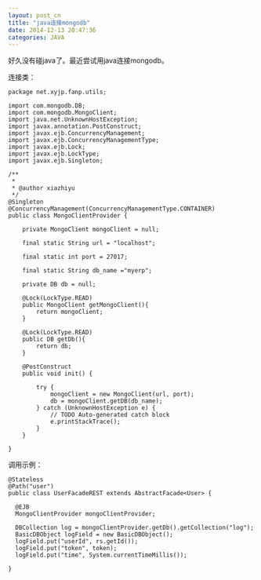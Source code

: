 ```yaml
---
layout: post_cn
title: "java连接mongodb"
date: 2014-12-13 20:47:36
categories: JAVA
---
```


好久没有碰java了。最近尝试用java连接mongodb。

连接类：

    package net.xyjp.fanp.utils;

    import com.mongodb.DB;
    import com.mongodb.MongoClient;
    import java.net.UnknownHostException;
    import javax.annotation.PostConstruct;
    import javax.ejb.ConcurrencyManagement;
    import javax.ejb.ConcurrencyManagementType;
    import javax.ejb.Lock;
    import javax.ejb.LockType;
    import javax.ejb.Singleton;

    /**
     *
     * @author xiazhiyu
     */
    @Singleton
    @ConcurrencyManagement(ConcurrencyManagementType.CONTAINER)
    public class MongoClientProvider {
       
        private MongoClient mongoClient = null;
        
        final static String url = "localhost";
        
        final static int port = 27017;
        
        final static String db_name ="myerp";
        
        private DB db = null;
        
        @Lock(LockType.READ)
        public MongoClient getMongoClient(){    
            return mongoClient;
        }
        
        @Lock(LockType.READ)
        public DB getDb(){    
            return db;
        }
        
        @PostConstruct
        public void init() {

            try {
                mongoClient = new MongoClient(url, port);
                db = mongoClient.getDB(db_name);
            } catch (UnknownHostException e) {
                // TODO Auto-generated catch block
                e.printStackTrace();
            }        
        }   
        
    }

调用示例：


    @Stateless
    @Path("user")
    public class UserFacadeREST extends AbstractFacade<User> {
      
      @EJB
      MongoClientProvider mongoClientProvider;

      DBCollection log = mongoClientProvider.getDb().getCollection("log");
      BasicDBObject logField = new BasicDBObject();
      logField.put("userId", rs.getId());
      logField.put("token", token);
      logField.put("time", System.currentTimeMillis());

    }


